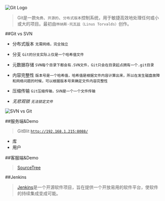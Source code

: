 ![Git Logo](http://192.168.1.215:8088/raw/~liumin/GitShare.git/master/logo@2x.png)


>Git是一款`免费`、`开源的`、`分布式版本`控制系统，用于敏捷高效地处理任何或小或大的项目。最初由`林纳斯·托瓦兹（Linus Torvalds）`创作。



##Git vs SVN
- 分布式版本 `无需网络，完全独立`


- 分支 `Git的分支实际上仅是一个哈希值文件`


- 元数据存储 `SVN每个目录下都会有.SVN文件，Git只会在目录起点拥有一个.git目录`


- 内容完整性 `版本号是一个哈希值，哈希值是根据文件内容计算出来，所以在发生磁盘故障和网络问题的时候，可以根据版本号来确定文件内容完整性`


- 压缩传输 `Git压缩传输，SVN是一个一个文件传输`


- *无悲观锁 `无法锁定文件`*


![SVN vs Git](http://192.168.1.215:8088/raw/~liumin/GitShare.git/master/git-migration-centralized-vs-distributed.png)



##服务端&Demo
>GitBlit [`http://192.168.1.215:8088/`](http://192.168.1.215:8088/)

- 库
- 用户




##客服端&Demo
>[SourceTree](https://www.sourcetreeapp.com/)




##Jenkins
>[Jenkins](http://jenkins-ci.org/)是一个开源软件项目，旨在提供一个开放易用的软件平台，使软件的持续集成变成可能。